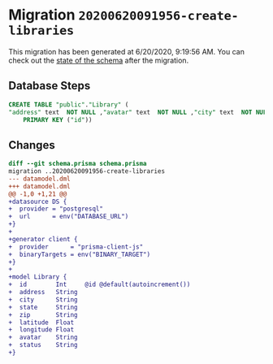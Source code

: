 # Migration `20200620091956-create-libraries`

This migration has been generated at 6/20/2020, 9:19:56 AM.
You can check out the [state of the schema](./schema.prisma) after the migration.

## Database Steps

```sql
CREATE TABLE "public"."Library" (
"address" text  NOT NULL ,"avatar" text  NOT NULL ,"city" text  NOT NULL ,"id" SERIAL,"latitude" Decimal(65,30)  NOT NULL ,"longitude" Decimal(65,30)  NOT NULL ,"state" text  NOT NULL ,"status" text  NOT NULL ,"zip" text  NOT NULL ,
    PRIMARY KEY ("id"))
```

## Changes

```diff
diff --git schema.prisma schema.prisma
migration ..20200620091956-create-libraries
--- datamodel.dml
+++ datamodel.dml
@@ -1,0 +1,21 @@
+datasource DS {
+  provider = "postgresql"
+  url      = env("DATABASE_URL")
+}
+
+generator client {
+  provider      = "prisma-client-js"
+  binaryTargets = env("BINARY_TARGET")
+}
+
+model Library {
+  id        Int     @id @default(autoincrement())
+  address   String
+  city      String
+  state     String
+  zip       String
+  latitude  Float
+  longitude Float
+  avatar    String
+  status    String
+}
```



